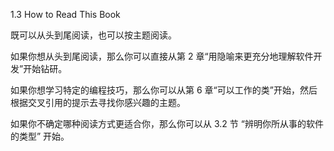 1.3 How to Read This Book

既可以从头到尾阅读，也可以按主题阅读。

如果你想从头到尾阅读，那么你可以直接从第 2 章“用隐喻来更充分地理解软件开发”开始钻研。

如果你想学习特定的编程技巧，那么你可以从第 6 章“可以工作的类”开始，然后根据交叉引用的提示去寻找你感兴趣的主题。

如果你不确定哪种阅读方式更适合你，那么你可以从 3.2 节 “辨明你所从事的软件的类型” 开始。